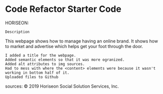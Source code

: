# Code Refactor Starter Code
HORISEON:

~~~~~~~~~~~~~~~
Description
~~~~~~~~~~~~~~~
This webpage shows how to manage having an online brand.
It shows how to market and advertise which helps get your foot through the door.
~~~~~~~~~~~~~~~
I added a title for the webpage.
Added semantic elements so that it was more ogranized.
Added alt attributes to img sources.
Had to mess with where the <content> elements were because it wasn't working in bottom half of it.
Uploaded files to Github

~~~~~~~~~~~~~~~
sources:
© 2019 Horiseon Social Solution Services, Inc.

